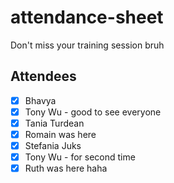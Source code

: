 # attendance-sheet
Don't miss your training session bruh

## Attendees
- [x] Bhavya
- [x] Tony Wu - good to see everyone
- [X] Tania Turdean
- [x] Romain was here 
- [x] Stefania Juks
- [X] Tony Wu - for second time
- [X] Ruth was here haha
